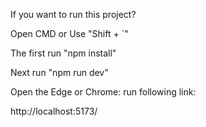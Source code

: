 If you want to run this project?

Open CMD or Use "Shift + `"

The first run "npm install"

Next run "npm run dev"

Open the Edge or Chrome: run following link: 

http://localhost:5173/